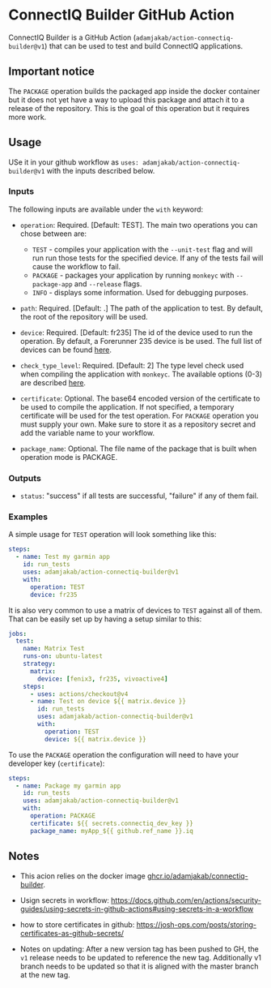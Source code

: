 # ConnectIQ Builder GitHub Action

ConnectIQ Builder is a GitHub Action (`adamjakab/action-connectiq-builder@v1`) that can be used to test and build ConnectIQ applications.

## Important notice

The `PACKAGE` operation builds the packaged app inside the docker container but it does not yet have a way to upload this package and attach it to a release of the repository. This is the goal of this operation but it requires more work.

## Usage

USe it in your github workflow as `uses: adamjakab/action-connectiq-builder@v1` with the inputs described below.

### Inputs

The following inputs are available under the `with` keyword:

- `operation`: Required. [Default: TEST]. The main two operations you can chose between are:

  - `TEST` - compiles your application with the `--unit-test` flag and will run run those tests for the specified device. If any of the tests fail will cause the workflow to fail.
  - `PACKAGE` - packages your application by running `monkeyc` with `--package-app` and `--release` flags.
  - `INFO` - displays some information. Used for debugging purposes.

- `path`: Required. [Default: .] The path of the application to test. By default, the root of the repository will be used.

- `device`: Required. [Default: fr235] The id of the device used to run the operation. By default, a Forerunner 235 device is be used. The full list of devices can be found [here](https://developer.garmin.com/connect-iq/reference-guides/devices-reference/#devicereference).

- `check_type_level`: Required. [Default: 2] The type level check used when compiling the application with `monkeyc`. The available options (0-3) are described [here](https://developer.garmin.com/connect-iq/monkey-c/monkey-types/).

- `certificate`: Optional. The base64 encoded version of the certificate to be used to compile the application. If not specified, a temporary certificate will be used for the test operation. For `PACKAGE` operation you must supply your own. Make sure to store it as a repository secret and add the variable name to your workflow.

- `package_name`: Optional. The file name of the package that is built when operation mode is PACKAGE.

### Outputs

- `status`: "success" if all tests are successful, "failure" if any of them fail.

### Examples

A simple usage for `TEST` operation will look something like this:

```yml
steps:
  - name: Test my garmin app
    id: run_tests
    uses: adamjakab/action-connectiq-builder@v1
    with:
      operation: TEST
      device: fr235
```

It is also very common to use a matrix of devices to `TEST` against all of them. That can be easily set up by having a setup similar to this:

```yml
jobs:
  test:
    name: Matrix Test
    runs-on: ubuntu-latest
    strategy:
      matrix:
        device: [fenix3, fr235, vivoactive4]
    steps:
      - uses: actions/checkout@v4
      - name: Test on device ${{ matrix.device }}
        id: run_tests
        uses: adamjakab/action-connectiq-builder@v1
        with:
          operation: TEST
          device: ${{ matrix.device }}
```

To use the `PACKAGE` operation the configuration will need to have your developer key (`certificate`):

```yml
steps:
  - name: Package my garmin app
    id: run_tests
    uses: adamjakab/action-connectiq-builder@v1
    with:
      operation: PACKAGE
      certificate: ${{ secrets.connectiq_dev_key }}
      package_name: myApp_${{ github.ref_name }}.iq
```

## Notes

- This acion relies on the docker image [ghcr.io/adamjakab/connectiq-builder](ghcr.io/adamjakab/connectiq-builder).

- Usign secrets in workflow: https://docs.github.com/en/actions/security-guides/using-secrets-in-github-actions#using-secrets-in-a-workflow

- how to store certificates in github: https://josh-ops.com/posts/storing-certificates-as-github-secrets/

- Notes on updating: After a new version tag has been pushed to GH, the `v1` release needs to be updated to reference the new tag. Additionally v1 branch needs to be updated so that it is aligned with the master branch at the new tag.
